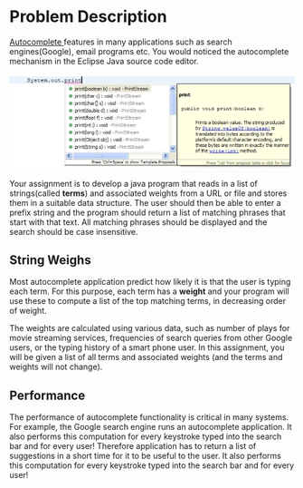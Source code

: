 # Problem Description
[Autocomplete ](https://en.wikipedia.org/wiki/Autocomplete) features in many applications such as search engines(Google), email programs etc.
You would noticed the autocomplete mechanism in the Eclipse Java source code editor.

![ Autocomplete in Eclipse](img/01.jpg)

Your assignment is to develop a java program that reads in a list of strings(called **terms**) and associated weights from a URL or file and stores them in a suitable data structure. The user should then be able to enter a prefix string and the program should return a list of matching phrases that start with that text. All matching phrases should be displayed and the search should be case insensitive.

## String Weighs
Most autocomplete application predict how likely it is that the user is typing each term. For this purpose, each term has a **weight** and your program will use these to compute a list of the top matching terms, in decreasing order of weight.

The weights are calculated using various data, such as number of plays for movie streaming services, frequencies of search queries from other Google users, or the typing history of a smart phone user.
In this assignment, you will be given a list of all terms and associated weights (and the terms and weights will not change).

## Performance
The performance of autocomplete functionality is critical in many systems. For example, the Google search engine runs an autocomplete application. It also performs this computation for every keystroke typed into the search bar and for every user! Therefore application has to return a list of suggestions in a short time  for it to be useful to the user. It also performs this computation for every keystroke typed into the search bar and for every user!
